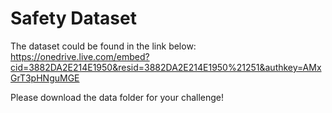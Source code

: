 # Safety Dataset

The dataset could be found in the link below:
https://onedrive.live.com/embed?cid=3882DA2E214E1950&resid=3882DA2E214E1950%21251&authkey=AMxGrT3pHNguMGE

Please download the data folder for your challenge!